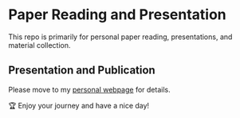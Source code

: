 # Paper Reading and Presentation

This repo is primarily for personal paper reading, presentations, and material collection.

## Presentation and Publication

Please move to my [personal webpage](https://shuyuej.com) for details.

🏆 Enjoy your journey and have a nice day!
